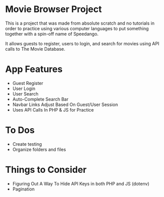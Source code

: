# Movie Browser Project

This is a project that was made from absolute scratch and no tutorials in order to practice using various computer languages to put something together with a spin-off name of Speedango.

It allows guests to register, users to login, and search for movies using API calls to The Movie Database.

# App Features
* Guest Register
* User Login
* User Search
* Auto-Complete Search Bar
* Navbar Links Adjust Based On Guest/User Session
* Uses API Calls In PHP & JS for Practice

# To Dos
* Create testing
* Organize folders and files

# Things to Consider
* Figuring Out A Way To Hide API Keys in both PHP and JS (dotenv)
* Pagination

